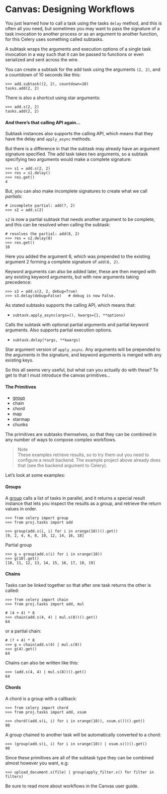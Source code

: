 # Canvas: Designing Workflows

You just learned how to call a task using the tasks `delay` method, and this is often all you need, but sometimes you may want to pass the signature of a task invocation to another process or as an argument to another function, for this Celery uses something called subtasks.

A subtask wraps the arguments and execution options of a single task invocation in a way such that it can be passed to functions or even serialized and sent across the wire.

You can create a subtask for the add task using the arguments `(2, 2)`, and a countdown of 10 seconds like this:

```
>>> add.subtask((2, 2), countdown=10)
tasks.add(2, 2)
```

There is also a shortcut using star arguments:

```
>>> add.s(2, 2)
tasks.add(2, 2)
```

#### And there’s that calling API again…
Subtask instances also supports the calling API, which means that they have the delay and `apply_async` methods.

But there is a difference in that the subtask may already have an argument signature specified. The add task takes two arguments, so a subtask specifying two arguments would make a complete signature:

```
>>> s1 = add.s(2, 2)
>>> res = s1.delay()
>>> res.get()
4
```

But, you can also make incomplete signatures to create what we call *partials*:

```
# incomplete partial: add(?, 2)
>>> s2 = add.s(2)
```

`s2` is now a partial subtask that needs another argument to be complete, and this can be resolved when calling the subtask:

```
# resolves the partial: add(8, 2)
>>> res = s2.delay(8)
>>> res.get()
10
```

Here you added the argument 8, which was prepended to the existing argument 2 forming a complete signature of `add(8, 2)`.

Keyword arguments can also be added later, these are then merged with any existing keyword arguments, but with new arguments taking precedence:

```
>>> s3 = add.s(2, 2, debug=True)
>>> s3.delay(debug=False)   # debug is now False.
```

As stated subtasks supports the calling API, which means that:

* `subtask.apply_async(args=(), kwargs={}, **options)`

Calls the subtask with optional partial arguments and partial keyword arguments. Also supports partial execution options.

* `subtask.delay(*args, **kwargs)`

Star argument version of `apply_async`. Any arguments will be prepended to the arguments in the signature, and keyword arguments is merged with any existing keys.

So this all seems very useful, but what can you actually do with these? To get to that I must introduce the canvas primitives…

#### The Primitives  
* [group](http://docs.celeryproject.org/en/latest/userguide/canvas.html#canvas-group)  
* chain  
* chord  
* map  
* starmap  
* chunks  

The primitives are subtasks themselves, so that they can be combined in any number of ways to compose complex workflows.

> Note  
These examples retrieve results, so to try them out you need to configure a result backend. The example project above already does that (see the backend argument to Celery).

Let’s look at some examples:

#### Groups  
A [group](http://docs.celeryproject.org/en/latest/reference/celery.html#celery.group) calls a list of tasks in parallel, and it returns a special result instance that lets you inspect the results as a group, and retrieve the return values in order.

```
>>> from celery import group
>>> from proj.tasks import add

>>> group(add.s(i, i) for i in xrange(10))().get()
[0, 2, 4, 6, 8, 10, 12, 14, 16, 18]
```

Partial group

```
>>> g = group(add.s(i) for i in xrange(10))
>>> g(10).get()
[10, 11, 12, 13, 14, 15, 16, 17, 18, 19]
```

#### Chains  
Tasks can be linked together so that after one task returns the other is called:

```
>>> from celery import chain
>>> from proj.tasks import add, mul

# (4 + 4) * 8
>>> chain(add.s(4, 4) | mul.s(8))().get()
64
```

or a partial chain:

```
# (? + 4) * 8
>>> g = chain(add.s(4) | mul.s(8))
>>> g(4).get()
64
```

Chains can also be written like this:

```
>>> (add.s(4, 4) | mul.s(8))().get()
64
```

#### Chords
A chord is a group with a callback:

```
>>> from celery import chord
>>> from proj.tasks import add, xsum

>>> chord((add.s(i, i) for i in xrange(10)), xsum.s())().get()
90
```

A group chained to another task will be automatically converted to a chord:

```
>>> (group(add.s(i, i) for i in xrange(10)) | xsum.s())().get()
90
```

Since these primitives are all of the subtask type they can be combined almost however you want, e.g:

```
>>> upload_document.s(file) | group(apply_filter.s() for filter in filters)
```

Be sure to read more about workflows in the Canvas user guide.